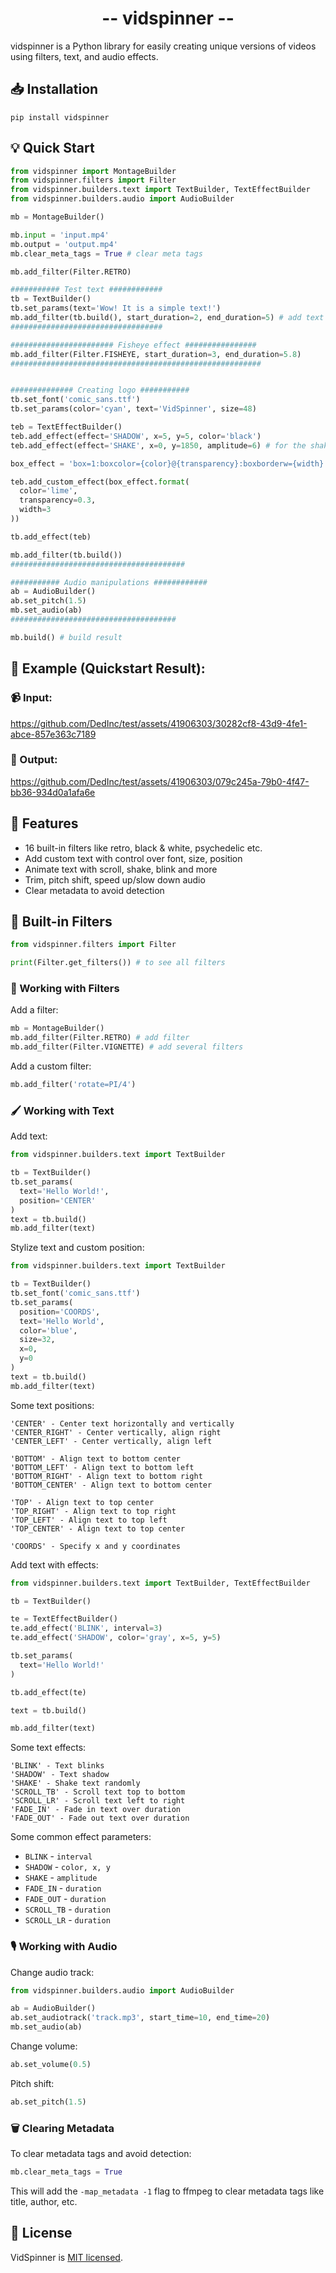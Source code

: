 <h1 align="center">-- vidspinner --</h1>

vidspinner is a Python library for easily creating unique versions of videos using filters, text, and audio effects.

<h2>📥 Installation</h2>

```
pip install vidspinner
```

<h2>💡 Quick Start</h2>

```python
from vidspinner import MontageBuilder
from vidspinner.filters import Filter
from vidspinner.builders.text import TextBuilder, TextEffectBuilder
from vidspinner.builders.audio import AudioBuilder

mb = MontageBuilder()

mb.input = 'input.mp4'
mb.output = 'output.mp4'
mb.clear_meta_tags = True # clear meta tags

mb.add_filter(Filter.RETRO)

########### Test text ############ 
tb = TextBuilder()
tb.set_params(text='Wow! It is a simple text!')
mb.add_filter(tb.build(), start_duration=2, end_duration=5) # add text
##################################

####################### Fisheye effect ################
mb.add_filter(Filter.FISHEYE, start_duration=3, end_duration=5.8)
########################################################


############## Creating logo ###########
tb.set_font('comic_sans.ttf')
tb.set_params(color='cyan', text='VidSpinner', size=48)

teb = TextEffectBuilder()
teb.add_effect(effect='SHADOW', x=5, y=5, color='black')
teb.add_effect(effect='SHAKE', x=0, y=1850, amplitude=6) # for the shake effect you need to set the position of the text relative to its current coordinates.

box_effect = 'box=1:boxcolor={color}@{transparency}:boxborderw={width}' # custom text effect

teb.add_custom_effect(box_effect.format(
  color='lime',
  transparency=0.3,
  width=3
))

tb.add_effect(teb)

mb.add_filter(tb.build())
#######################################

########### Audio manipulations ############
ab = AudioBuilder()
ab.set_pitch(1.5)
mb.set_audio(ab)
#####################################

mb.build() # build result
```

<h2>🎥 Example (Quickstart Result):</h2>

<h3>📹 Input:</h3>

https://github.com/DedInc/test/assets/41906303/30282cf8-43d9-4fe1-abce-857e363c7189

<h3>🔮 Output:</h3>

https://github.com/DedInc/test/assets/41906303/079c245a-79b0-4f47-bb36-934d0a1afa6e

<h2>🎨 Features</h2>

- 16 built-in filters like retro, black & white, psychedelic etc.
- Add custom text with control over font, size, position  
- Animate text with scroll, shake, blink and more
- Trim, pitch shift, speed up/slow down audio
- Clear metadata to avoid detection

<h2>🧰 Built-in Filters</h2>

```python
from vidspinner.filters import Filter

print(Filter.get_filters()) # to see all filters 
```

<h3>🎨 Working with Filters</h3>

Add a filter:

```python 
mb = MontageBuilder()
mb.add_filter(Filter.RETRO) # add filter
mb.add_filter(Filter.VIGNETTE) # add several filters
```

Add a custom filter:

```python
mb.add_filter('rotate=PI/4') 
```

<h3>🖌️ Working with Text</h3>

Add text:

```python
from vidspinner.builders.text import TextBuilder

tb = TextBuilder()
tb.set_params(
  text='Hello World!',
  position='CENTER' 
)
text = tb.build()
mb.add_filter(text)
```

Stylize text and custom position:

```python
from vidspinner.builders.text import TextBuilder

tb = TextBuilder()
tb.set_font('comic_sans.ttf')
tb.set_params(
  position='COORDS',
  text='Hello World', 
  color='blue',
  size=32,
  x=0,
  y=0
)
text = tb.build()
mb.add_filter(text)
```

Some text positions:

```
'CENTER' - Center text horizontally and vertically
'CENTER_RIGHT' - Center vertically, align right
'CENTER_LEFT' - Center vertically, align left

'BOTTOM' - Align text to bottom center  
'BOTTOM_LEFT' - Align text to bottom left
'BOTTOM_RIGHT' - Align text to bottom right
'BOTTOM_CENTER' - Align text to bottom center

'TOP' - Align text to top center
'TOP_RIGHT' - Align text to top right
'TOP_LEFT' - Align text to top left 
'TOP_CENTER' - Align text to top center

'COORDS' - Specify x and y coordinates
```


Add text with effects:

```python 
from vidspinner.builders.text import TextBuilder, TextEffectBuilder

tb = TextBuilder()

te = TextEffectBuilder()
te.add_effect('BLINK', interval=3)
te.add_effect('SHADOW', color='gray', x=5, y=5)

tb.set_params(
  text='Hello World!'
)

tb.add_effect(te) 

text = tb.build()

mb.add_filter(text)
```

Some text effects:

```
'BLINK' - Text blinks
'SHADOW' - Text shadow
'SHAKE' - Shake text randomly
'SCROLL_TB' - Scroll text top to bottom 
'SCROLL_LR' - Scroll text left to right
'FADE_IN' - Fade in text over duration
'FADE_OUT' - Fade out text over duration
```

Some common effect parameters:

- `BLINK` - `interval` 
- `SHADOW` - `color, x, y`
- `SHAKE` - `amplitude`
- `FADE_IN` - `duration`
- `FADE_OUT` - `duration`  
- `SCROLL_TB` - `duration`
- `SCROLL_LR` - `duration`


<h3>🎙️ Working with Audio</h3>

Change audio track:

```python
from vidspinner.builders.audio import AudioBuilder

ab = AudioBuilder()
ab.set_audiotrack('track.mp3', start_time=10, end_time=20)
mb.set_audio(ab)
```

Change volume:

```python
ab.set_volume(0.5)
```

Pitch shift: 

```python 
ab.set_pitch(1.5)
```

<h3>🗑️ Clearing Metadata</h3>

To clear metadata tags and avoid detection:

```python
mb.clear_meta_tags = True 
```

This will add the `-map_metadata -1` flag to ffmpeg to clear metadata tags like title, author, etc.

<h2>📄 License</h2>

VidSpinner is [MIT licensed](LICENSE).